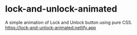 # lock-and-unlock-animated
A simple animation of Lock and Unlock button using pure CSS.
<br/>
https://lock-and-unlock-animated.netlify.app
